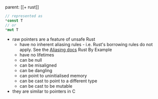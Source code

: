 parent: [[+ rust]]

```rust
// represented as
*const T
// or
*mut T
```

- raw pointers are a feature of unsafe Rust
  - have no inherent aliasing rules - i.e. Rust's borrowing rules do not apply.
    See the [Aliasing docs](https://doc.rust-lang.org/rust-by-example/scope/borrow/alias.html)
    Rust By Example
  - have no lifetimes
  - can be null
  - can be misaligned
  - can be dangling
  - can point to uninitialised memory
  - can be cast to point to a different type
  - can be cast to be mutable
- they are similar to pointers in C
